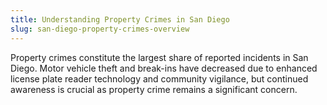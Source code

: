 ```yaml
---
title: Understanding Property Crimes in San Diego
slug: san-diego-property-crimes-overview
---
```


Property crimes constitute the largest share of reported incidents in San Diego. Motor vehicle theft and break-ins have decreased due to enhanced license plate reader technology and community vigilance, but continued awareness is crucial as property crime remains a significant concern.